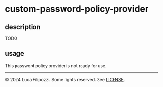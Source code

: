 # custom-password-policy-provider

## description

TODO

## usage

This password policy provider is not ready for use.

---
© 2024 Luca Filipozzi. Some rights reserved. See [LICENSE][license].

[license]: https://github.com/LucaFilipozzi/keycloak-extensions/blob/main/LICENSE.md
